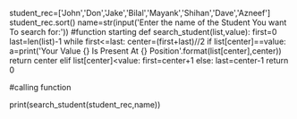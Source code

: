 student_rec=['John','Don','Jake','Bilal','Mayank','Shihan','Dave','Azneef']
student_rec.sort()
name=str(input('Enter the name of the Student You want To search for:'))
#function starting
def search_student(list,value):
  first=0
  last=len(list)-1
  while first<=last:
    center=(first+last)//2
    if list[center]==value:
      a=print('Your Value {} Is Present At {} Position'.format(list[center],center))
      return center
    elif list[center]<value:
      first=center+1
    else:
      last=center-1
  return 0

#calling function

print(search_student(student_rec,name))





